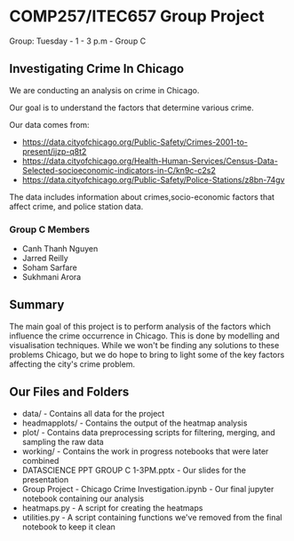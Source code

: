 COMP257/ITEC657 Group Project
===

Group:  Tuesday - 1 - 3 p.m - Group C

## Investigating Crime In Chicago

We are conducting an analysis on crime in Chicago.

Our goal is to understand the factors that determine various crime.

Our data comes from: 
* https://data.cityofchicago.org/Public-Safety/Crimes-2001-to-present/ijzp-q8t2   
* https://data.cityofchicago.org/Health-Human-Services/Census-Data-Selected-socioeconomic-indicators-in-C/kn9c-c2s2   
* https://data.cityofchicago.org/Public-Safety/Police-Stations/z8bn-74gv 

The data includes information about crimes,socio-economic factors that affect crime, and police station data.

### Group C Members 

* Canh Thanh Nguyen
* Jarred Reilly
* Soham Sarfare
* Sukhmani Arora

## Summary

The main goal of this project is to perform analysis of the factors which influence the crime occurrence in Chicago. 
This is done by modelling and visualisation techniques.
While we won't be finding any solutions to these problems Chicago, but we do hope to bring to light some of the key factors affecting the city's crime problem.

## Our Files and Folders
* data/ - Contains all data for the project
* headmapplots/ - Contains the output of the heatmap analysis
* plot/ - Contains data preprocessing scripts for filtering, merging, and sampling the raw data
* working/ - Contains the work in progress notebooks that were later combined
* DATASCIENCE PPT GROUP C 1-3PM.pptx - Our slides for the presentation
* Group Project - Chicago Crime Investigation.ipynb - Our final jupyter notebook containing our analysis
* heatmaps.py - A script for creating the heatmaps
* utilities.py - A script containing functions we've removed from the final notebook to keep it clean
